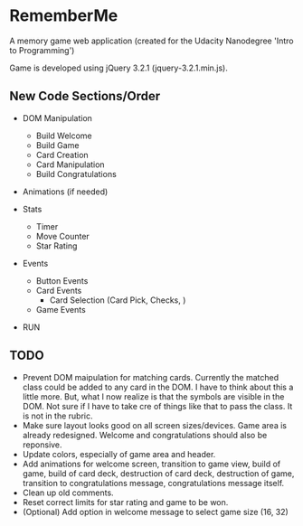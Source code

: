 RememberMe
==========

A memory game web application (created for the Udacity Nanodegree 'Intro to Programming')

Game is developed using jQuery 3.2.1 (jquery-3.2.1.min.js).


New Code Sections/Order
-----------------------

* DOM Manipulation
  * Build Welcome
  * Build Game
  * Card Creation
  * Card Manipulation
  * Build Congratulations

* Animations (if needed)

* Stats
  * Timer
  * Move Counter
  * Star Rating

* Events
  * Button Events
  * Card Events
    * Card Selection (Card Pick, Checks, )
  * Game Events

* RUN


TODO
----
* Prevent DOM maipulation for matching cards. 
  Currently the matched class could be added to any card in the DOM. 
  I have to think about this a little more. 
  But, what I now realize is that the symbols are visible in the DOM.
  Not sure if I have to take cre of things like that to pass the class. 
  It is not in the rubric.
* Make sure layout looks good on all screen sizes/devices. Game area is already redesigned. Welcome and congratulations should also be reponsive.
* Update colors, especially of game area and header.
* Add animations for welcome screen, transition to game view, build of game, build of card deck, destruction of card deck, destruction of game, transition to congratulations message, congratulations message itself.
* Clean up old comments.
* Reset correct limits for star rating and game to be won.
* (Optional) Add option in welcome message to select game size (16, 32)
